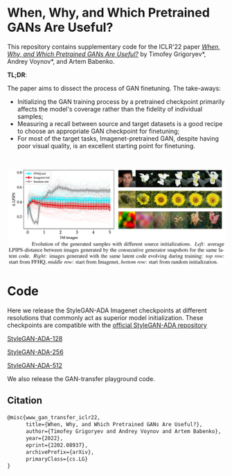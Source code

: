 # When, Why, and Which Pretrained GANs Are Useful?

This repository contains supplementary code for the ICLR'22 paper [_When, Why, and Which Pretrained GANs Are Useful?_](https://openreview.net/forum?id=4Ycr8oeCoIh) by Timofey Grigoryev*, Andrey Voynov*, and Artem Babenko.

__TL;DR__:

The paper aims to dissect the process of GAN finetuning. The take-aways:
* Initializing the GAN training process by a pretrained checkpoint primarily affects the model's coverage rather than the fidelity of individual samples;
* Measuring a recall between source and target datasets is a good recipe to choose an appropriate GAN checkpoint for finetuning;
* For most of the target tasks, Imagenet-pretrained GAN, despite having poor visual quality, is an excellent starting point for finetuning.

<br/>

<p align="center">
<img src="sample_evolution.jpg" alt="drawing" width="700"/>
</p>

# Code

Here we release the StyleGAN-ADA Imagenet checkpoints at different resolutions that commonly act as superior model initialization. These checkpoints are compatible with the [official StyleGAN-ADA repository](https://github.com/NVlabs/stylegan2-ada-pytorch)

[StyleGAN-ADA-128](https://www.dropbox.com/s/d6o9lr1inzwy7jh/imagenet-128-state.pt?dl=0)

[StyleGAN-ADA-256](https://www.dropbox.com/s/7gll7weysn1ull7/imagenet-256-state.pt?dl=0)

[StyleGAN-ADA-512](https://www.dropbox.com/s/94rbsuo1cjghxsf/imagenet-512-state.pt?dl=0)

We also release the GAN-transfer playground code.

## Citation

```
@misc{www_gan_transfer_iclr22,
      title={When, Why, and Which Pretrained GANs Are Useful?}, 
      author={Timofey Grigoryev and Andrey Voynov and Artem Babenko},
      year={2022},
      eprint={2202.08937},
      archivePrefix={arXiv},
      primaryClass={cs.LG}
}
```
